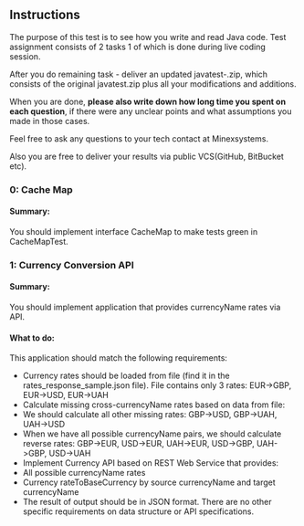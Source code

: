 ## Instructions

The purpose of this test is to see how you write and read Java code. 
Test assignment consists of 2 tasks 1 of which is done during live coding session.

After you do remaining task -
 deliver an updated javatest-<yourname>.zip, 
 which consists of the original javatest.zip plus all your modifications and additions. 

When you are done, **please also write down how long time you spent on each question**, 
if there were any unclear points and what assumptions you made in those cases.

Feel free to ask any questions to your tech contact at Minexsystems.

Also you are free to deliver your results via public VCS(GitHub, BitBucket etc). 

### 0: Cache Map

#### Summary: 

You should implement interface CacheMap to make tests green in CacheMapTest.


### 1: Currency Conversion API

#### Summary:

You should implement application that provides currencyName rates via API.

#### What to do:
This application should match the following requirements:
* Currency rates should be loaded from file (find it in the rates_response_sample.json file). File contains only 3 rates: EUR->GBP, EUR->USD, EUR->UAH
* Calculate missing cross-currencyName rates based on data from file:
* We should calculate all other missing rates: GBP->USD, GBP->UAH, UAH->USD
* When we have all possible currencyName pairs, we should calculate reverse rates: GBP->EUR, USD->EUR, UAH->EUR, USD->GBP, UAH->GBP, USD->UAH
* Implement Currency API based on REST Web Service that provides:
* All possible currencyName rates
* Currency rateToBaseCurrency by source currencyName and target currencyName
* The result of output should be in JSON format. There are no other specific requirements on data structure or API specifications.